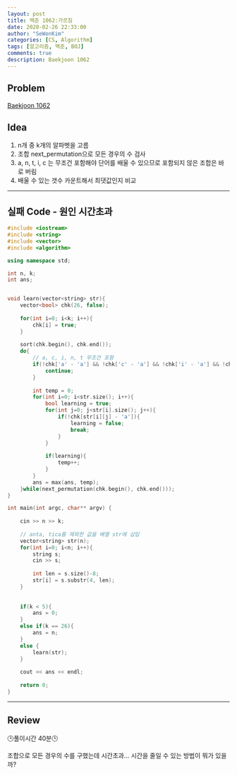 ```yaml
---
layout: post
title: 백준 1062:가르침
date: 2020-02-26 22:33:00
author: "SeWonKim"
categories: [CS, Algorithm]
tags: [알고리즘, 백준, BOJ]
comments: true
description: Baekjoon 1062
---
```


## Problem

[Baekjoon 1062](https://www.acmicpc.net/problem/1062)

## Idea

1. n개 중 k개의 알파벳을 고름
2. 조합 next_permutation으로 모든 경우의 수 검사
3. a, n, t, i, c 는 무조건 포함해야 단어를 배울 수 있으므로 포함되지 않은 조합은 바로 버림
4. 배울 수 있는 갯수 카운트해서 최댓값인지 비교

---

## 실패 Code - 원인 시간초과
```cpp
#include <iostream> 
#include <string>
#include <vector>
#include <algorithm>

using namespace std;

int n, k;
int ans;


void learn(vector<string> str){
	vector<bool> chk(26, false);
	
	for(int i=0; i<k; i++){
		chk[i] = true;
	}
	
	sort(chk.begin(), chk.end());
	do{
		// a, c, i, n, t 무조건 포함 
		if(!chk['a' - 'a'] && !chk['c' - 'a'] && !chk['i' - 'a'] && !chk['n' - 'a'] && !chk['t' - 'a']){
			continue;
		}
		
		int temp = 0;
		for(int i=0; i<str.size(); i++){
			bool learning = true;
			for(int j=0; j<str[i].size(); j++){
				if(!chk[str[i][j] - 'a']){
					learning = false;
					break;
				}
			}
			
			if(learning){
				temp++;
			}
		}
		ans = max(ans, temp);
	}while(next_permutation(chk.begin(), chk.end()));
}

int main(int argc, char** argv) {
	
	cin >> n >> k;
	
	// anta, tica를 제외한 값을 배열 str에 삽입 
	vector<string> str(n);
	for(int i=0; i<n; i++){
		string s;
		cin >> s;
		
		int len = s.size()-8;
		str[i] = s.substr(4, len);
	}
		
	
	if(k < 5){
		ans = 0;
	}
	else if(k == 26){
		ans = n;
	}
	else {			 
		learn(str);
	}
	
	cout << ans << endl;
	
	return 0;
}
```


---

## Review

🕒풀이시간 40분🕒 

조합으로 모든 경우의 수를 구했는데 시간초과... 시간을 줄일 수 있는 방법이 뭐가 있을까?
